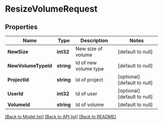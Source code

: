 # ResizeVolumeRequest

## Properties
Name | Type | Description | Notes
------------ | ------------- | ------------- | -------------
**NewSize** | **int32** | New size of volume | [default to null]
**NewVolumeTypeId** | **string** | Id of new volume type | [default to null]
**ProjectId** | **string** | Id of project | [optional] [default to null]
**UserId** | **int32** | Id of user | [optional] [default to null]
**VolumeId** | **string** | Id of volume | [default to null]

[[Back to Model list]](../README.md#documentation-for-models) [[Back to API list]](../README.md#documentation-for-api-endpoints) [[Back to README]](../README.md)


